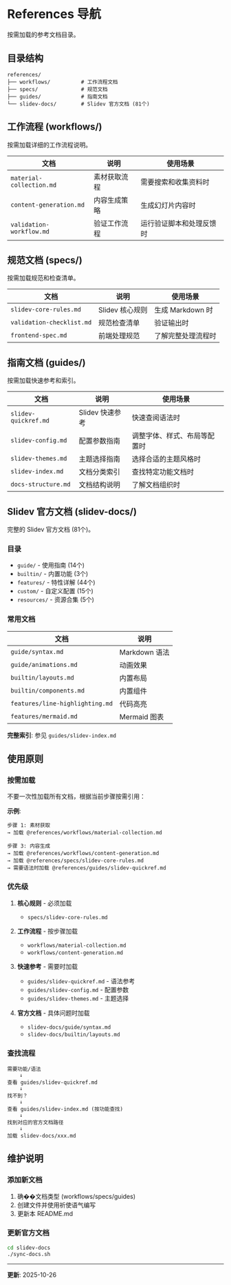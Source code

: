 # References 导航

按需加载的参考文档目录。

## 目录结构

```
references/
├── workflows/          # 工作流程文档
├── specs/              # 规范文档
├── guides/             # 指南文档
└── slidev-docs/        # Slidev 官方文档 (81个)
```

## 工作流程 (workflows/)

按需加载详细的工作流程说明。

| 文档 | 说明 | 使用场景 |
|------|------|---------|
| `material-collection.md` | 素材获取流程 | 需要搜索和收集资料时 |
| `content-generation.md` | 内容生成策略 | 生成幻灯片内容时 |
| `validation-workflow.md` | 验证工作流程 | 运行验证脚本和处理反馈时 |

## 规范文档 (specs/)

按需加载规范和检查清单。

| 文档 | 说明 | 使用场景 |
|------|------|---------|
| `slidev-core-rules.md` | Slidev 核心规则 | 生成 Markdown 时 |
| `validation-checklist.md` | 规范检查清单 | 验证输出时 |
| `frontend-spec.md` | 前端处理规范 | 了解完整处理流程时 |

## 指南文档 (guides/)

按需加载快速参考和索引。

| 文档 | 说明 | 使用场景 |
|------|------|---------|
| `slidev-quickref.md` | Slidev 快速参考 | 快速查阅语法时 |
| `slidev-config.md` | 配置参数指南 | 调整字体、样式、布局等配置时 |
| `slidev-themes.md` | 主题选择指南 | 选择合适的主题风格时 |
| `slidev-index.md` | 文档分类索引 | 查找特定功能文档时 |
| `docs-structure.md` | 文档结构说明 | 了解文档组织时 |

## Slidev 官方文档 (slidev-docs/)

完整的 Slidev 官方文档 (81个)。

### 目录

- `guide/` - 使用指南 (14个)
- `builtin/` - 内置功能 (3个)
- `features/` - 特性详解 (44个)
- `custom/` - 自定义配置 (15个)
- `resources/` - 资源合集 (5个)

### 常用文档

| 文档 | 说明 |
|------|------|
| `guide/syntax.md` | Markdown 语法 |
| `guide/animations.md` | 动画效果 |
| `builtin/layouts.md` | 内置布局 |
| `builtin/components.md` | 内置组件 |
| `features/line-highlighting.md` | 代码高亮 |
| `features/mermaid.md` | Mermaid 图表 |

**完整索引**: 参见 `guides/slidev-index.md`

## 使用原则

### 按需加载

不要一次性加载所有文档，根据当前步骤按需引用：

**示例**:
```
步骤 1: 素材获取
→ 加载 @references/workflows/material-collection.md

步骤 3: 内容生成
→ 加载 @references/workflows/content-generation.md
→ 加载 @references/specs/slidev-core-rules.md
→ 需要语法时加载 @references/guides/slidev-quickref.md
```

### 优先级

1. **核心规则** - 必须加载
   - `specs/slidev-core-rules.md`

2. **工作流程** - 按步骤加载
   - `workflows/material-collection.md`
   - `workflows/content-generation.md`

3. **快速参考** - 需要时加载
   - `guides/slidev-quickref.md` - 语法参考
   - `guides/slidev-config.md` - 配置参数
   - `guides/slidev-themes.md` - 主题选择

4. **官方文档** - 具体问题时加载
   - `slidev-docs/guide/syntax.md`
   - `slidev-docs/builtin/layouts.md`

### 查找流程

```
需要功能/语法
    ↓
查看 guides/slidev-quickref.md
    ↓
找不到？
    ↓
查看 guides/slidev-index.md (按功能查找)
    ↓
找到对应的官方文档路径
    ↓
加载 slidev-docs/xxx.md
```

## 维护说明

### 添加新文档

1. 确��文档类型 (workflows/specs/guides)
2. 创建文件并使用祈使语气编写
3. 更新本 README.md

### 更新官方文档

```bash
cd slidev-docs
./sync-docs.sh
```

---

**更新**: 2025-10-26
